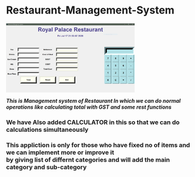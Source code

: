# Restaurant-Management-System

<img src="https://github.com/bhargav-joshi/Restaurant-Management-System/blob/master/Documentation/snap.JPG" width="350px" align="center">

 ***This is Management system of Restaurant In which we can do normal <br> operations like calculating total with GST and some rest functions***
 
 
### We have Also added CALCULATOR in this so that we can do calculations simultaneously

### This appliction is only for those who have fixed no of items and we can implement more or improve it <br> by giving list of differnt categories and will add the main category and sub-category 

